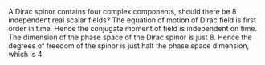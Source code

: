 A Dirac spinor contains four complex components, should there be 8 independent real scalar fields?
The equation of motion of Dirac field is first order in time. Hence the conjugate moment of field is independent on time. The dimension of the phase space of the Dirac spinor is just 8.
Hence the degrees of freedom of the spinor is just half the phase space dimension, which is 4.

